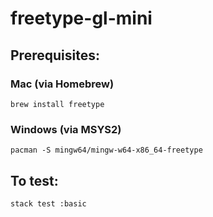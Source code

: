 freetype-gl-mini
================

Prerequisites:
--------------
### Mac (via Homebrew)
`brew install freetype`

### Windows (via MSYS2)
`pacman -S mingw64/mingw-w64-x86_64-freetype`

To test:
--------
`stack test :basic`
